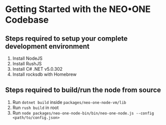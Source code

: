 # Getting Started with the NEO•ONE Codebase

## Steps required to setup your complete development environment

1. Install NodeJS
2. Install RushJS
3. Install C# .NET v5.0.302
4. Install rocksdb with Homebrew

## Steps required to build/run the node from source

1. Run `dotnet build` inside `packages/neo-one-node-vm/lib`
2. Run `rush build` in root
3. Run `node packages/neo-one-node-bin/bin/neo-one-node.js --config <path/to/config.json>`
